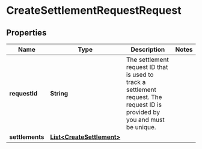 

# CreateSettlementRequestRequest


## Properties

| Name | Type | Description | Notes |
|------------ | ------------- | ------------- | -------------|
|**requestId** | **String** | The settlement request ID that is used to track a settlement request. The request ID is provided by you and must be unique. |  |
|**settlements** | [**List&lt;CreateSettlement&gt;**](CreateSettlement.md) |  |  |



